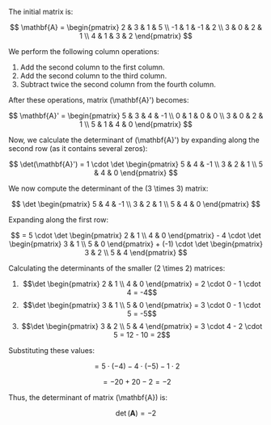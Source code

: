 The initial matrix is:

$$
\mathbf{A} = \begin{pmatrix}
2 & 3 & 1 & 5 \\
-1 & 1 & -1 & 2 \\
3 & 0 & 2 & 1 \\
4 & 1 & 3 & 2
\end{pmatrix}
$$

We perform the following column operations:

1. Add the second column to the first column.
2. Add the second column to the third column.
3. Subtract twice the second column from the fourth column.

After these operations, matrix \(\mathbf{A}'\) becomes:

$$
\mathbf{A}' = \begin{pmatrix}
5 & 3 & 4 & -1 \\
0 & 1 & 0 & 0 \\
3 & 0 & 2 & 1 \\
5 & 1 & 4 & 0
\end{pmatrix}
$$

Now, we calculate the determinant of \(\mathbf{A}'\) by expanding along the second row (as it contains several zeros):

$$
\det(\mathbf{A}') = 1 \cdot \det \begin{pmatrix} 5 & 4 & -1 \\ 3 & 2 & 1 \\ 5 & 4 & 0 \end{pmatrix}
$$

We now compute the determinant of the \(3 \times 3\) matrix:

$$
\det \begin{pmatrix} 5 & 4 & -1 \\ 3 & 2 & 1 \\ 5 & 4 & 0 \end{pmatrix}
$$

Expanding along the first row:

$$
= 5 \cdot \det \begin{pmatrix} 2 & 1 \\ 4 & 0 \end{pmatrix} - 4 \cdot \det \begin{pmatrix} 3 & 1 \\ 5 & 0 \end{pmatrix} + (-1) \cdot \det \begin{pmatrix} 3 & 2 \\ 5 & 4 \end{pmatrix}
$$

Calculating the determinants of the smaller \(2 \times 2\) matrices:

1. $$\det \begin{pmatrix} 2 & 1 \\ 4 & 0 \end{pmatrix} = 2 \cdot 0 - 1 \cdot 4 = -4$$
2. $$\det \begin{pmatrix} 3 & 1 \\ 5 & 0 \end{pmatrix} = 3 \cdot 0 - 1 \cdot 5 = -5$$
3. $$\det \begin{pmatrix} 3 & 2 \\ 5 & 4 \end{pmatrix} = 3 \cdot 4 - 2 \cdot 5 = 12 - 10 = 2$$

Substituting these values:

$$
= 5 \cdot (-4) - 4 \cdot (-5) - 1 \cdot 2
$$

$$
= -20 + 20 - 2 = -2
$$

Thus, the determinant of matrix \(\mathbf{A}\) is:

$$
\det(\mathbf{A}) = -2
$$
